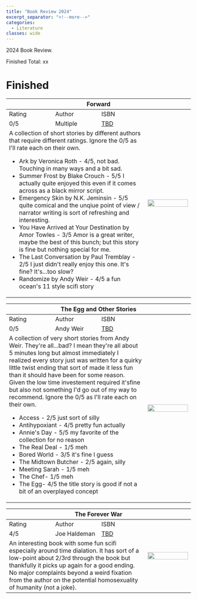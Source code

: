 ```yaml
---
title: "Book Review 2024"
excerpt_separator: "<!--more-->"
categories:
  - Literature
classes: wide
---
```


2024 Book Review.

<!--more-->

<a href="#finished-"><i class="fas fa-bookmark"></i></a> Finished Total: xx

# Finished <i style="color:#33cc33;" class="fas fa-check"></i>

<!-- Forward -->
<table style="display:table;table-layout: fixed;">
<thead>
  <tr>
    <th colspan="4">Forward</th>
  </tr>
</thead>
<tbody>
  <tr>
    <td>Rating</td>
    <td>Author</td>
    <td>ISBN</td>
    <td rowspan="3" stlye="min-width:25%; vertical-align: top !important;">
      <img src="/assets/images/books/review_covers/2023/TBD.jpg" style="width:100%;">
    </td>
  </tr>
  <tr>
    <td>
      0/5
    </td>
    <td>Multiple</td>
    <td> <a target="_blank" href="https://www.amazon.com/s?i=stripbooks&rh=p_66%3ATBD"> TBD
</a></td>
  </tr>
  <tr>
    <td colspan="3">A collection of short stories by different authors that require different ratings. Ignore the 0/5 as I'll rate each on their own.
    
* Ark by Veronica Roth - 4/5, not bad. Touching in many ways and a bit sad.
* Summer Frost by Blake Crouch - 5/5 I actually quite enjoyed this even if it comes across as a black mirror script.
* Emergency Skin by N.K. Jeminsin - 5/5 quite comical and the unqiue point of view / narrator writing is sort of refreshing and interesting.
* You Have Arrived at Your Destination by Amor Towles - 3/5 Amor is a great writer, maybe the best of this bunch; but this story is fine but nothing special for me.
* The Last Conversation by Paul Tremblay - 2/5 I just didn't really enjoy this one. It's fine? It's...too slow?
* Randomize by Andy Weir - 4/5 a fun ocean's 11 style scifi story
  </td>
  </tr>
</tbody>
</table>

<!-- The Egg and Other Stories -->
<table style="display:table;table-layout: fixed;">
<thead>
  <tr>
    <th colspan="4">The Egg and Other Stories</th>
  </tr>
</thead>
<tbody>
  <tr>
    <td>Rating</td>
    <td>Author</td>
    <td>ISBN</td>
    <td rowspan="3" stlye="min-width:25%; vertical-align: top !important;">
      <img src="/assets/images/books/review_covers/2023/TBD.jpg" style="width:100%;">
    </td>
  </tr>
  <tr>
    <td>
      0/5
    </td>
    <td>Andy Weir</td>
    <td> <a target="_blank" href="https://www.amazon.com/s?i=stripbooks&rh=p_66%3ATBD"> TBD
</a></td>
  </tr>
  <tr>
    <td colspan="3">A collection of very short stories from Andy Weir. They're all...bad? I mean they're all about 5 minutes long but almost immediately I realized every story just was written for a quirky little twist ending that sort of made it less fun than it should have been for some reason. Given the low time investement required it'sfine but also not something I'd go out of my way to recommend. Ignore the 0/5 as I'll rate each on their own.
    
* Access - 2/5 just sort of silly
* Antihypoxiant - 4/5 pretty fun actually
* Annie's Day - 5/5 my favorite of the collection for no reason
* The Real Deal - 1/5 meh
* Bored World - 3/5 it's fine I guess
* The Midtown Butcher - 2/5 again, silly
* Meeting Sarah - 1/5 meh
* The Chef- 1/5 meh
* The Egg- 4/5 the title story is good if not a bit of an overplayed concept</td>
  </tr>
</tbody>
</table>

<!-- The Forever war -->
<table style="display:table;table-layout: fixed;">
<thead>
  <tr>
    <th colspan="4">The Forever War</th>
  </tr>
</thead>
<tbody>
  <tr>
    <td>Rating</td>
    <td>Author</td>
    <td>ISBN</td>
    <td rowspan="3" stlye="min-width:25%; vertical-align: top !important;">
      <img src="/assets/images/books/review_covers/2023/TBD.jpg" style="width:100%;">
    </td>
  </tr>
  <tr>
    <td>
      4/5
    </td>
    <td>Joe Haldeman</td>
    <td> <a target="_blank" href="https://www.amazon.com/s?i=stripbooks&rh=p_66%3ATBD"> TBD
</a></td>
  </tr>
  <tr>
    <td colspan="3">An interesting book with some fun scifi especially around time dialation. It has sort of a low-point about 2/3rd through the book but thankfully it picks up again for a good ending. No major complaints beyond a weird fixation from the author on the potential homosexuality of humanity (not a joke).</td>
  </tr>
</tbody>
</table>